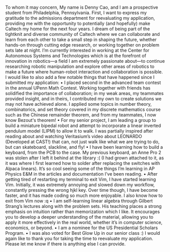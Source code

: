 To whom it may concern,
My name is Denny Cao, and I am a prospective student from Philadelphia, Pennsylvania. First, I
want to express my gratitude to the admissions department for reevaluating my application,
providing me with the opportunity to potentially (and hopefully) make Caltech my home for the
next four years. I dream of being part of the tightknit and diverse community of Caltech where
we can collaborate and learn from each other to take a small step in shaping the future, whether
hands-on through cutting edge research, or working together on problem sets late at night.
I’m currently interested in working at the Center for Autonomous Systems and Technologies
which is at the forefront of innovation in robotics—a field I am extremely passionate about—to
continue researching robotic manipulation and explore other areas of robotics to make a future
where human-robot interaction and collaboration is possible.
I would like to also add a few notable things that have happened since I submitted my
application:
• I placed second in the advanced team contest in the annual UPenn Math Contest.
Working together with friends has solidified the importance of collaboration; in my weak
areas, my teammates provided insight, and in theirs, I contributed my own to create
solutions we may not have achieved alone. I applied some topics in number theory,
combinatorics, and set theory covered in my discrete mathematics course such as the
Chinese remainder theorem, and from my teammates, I now know Bezout's theorem!
• For my senior project, I am leading a group to build a miniature bipedal robot and
attempt to incorporate a linear inverted pendulum model (LIPM) to allow it to
walk. I was partially inspired after reading about and watching Veritasium’s video about
LEONARDO (Developed at CAST!) that can, not just walk like what we are trying to do,
but can skateboard, slackline, and fly!
• I have been learning how to build a keyboard, from the PCB to the case. My
previous keyboard, an Anne Pro 2 was stolen after I left it behind at the library :( (I had
grown attached to it, as it was where I first learned how to solder after replacing the
switches with Alpaca linears). It’s so cool seeing some of the things I’m learning in AP
Physics E&M in the articles and documentation I’ve been reading.
• After getting tired of restarting my terminal to exit Vim, I have started learning Vim.
Initially, it was extremely annoying and slowed down my workflow, constantly pressing
the wrong hjkl key. Over time though, I have become faster, and it has made coding so
much more enjoyable. I also know how to exit from Vim now :q
• I am self-learning linear algebra through Gilbert Strang’s lectures along with the
problem sets. His teaching places a strong emphasis on intuition rather than
memorization which I like. It encourages you to develop a deeper understanding of the
material, allowing you to apply it more effectively in the real world, whether it’s in
computer science, economics, or beyond.
• I am a nominee for the US Presidential Scholars Program.
• I was also voted for Best Glow Up in our senior class :)
I would again like to thank you for taking the time to reevaluate my application. Please let me
know if there is anything else I can provide.